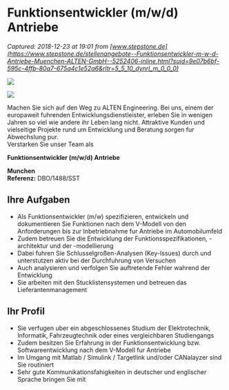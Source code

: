 # Funktionsentwickler (m/w/d) Antriebe

_Captured: 2018-12-23 at 19:01 from [www.stepstone.de](https://www.stepstone.de/stellenangebote--Funktionsentwickler-m-w-d-Antriebe-Muenchen-ALTEN-GmbH--5252406-inline.html?suid=9e07b6bf-595c-4ffb-80a7-675a4c1e52a6&rltr=5_5_10_dynrl_m_0_0_0)_

![](https://www.stepstone.de/upload_de/offers/htmlfiles/x2/73242/images/Slider1.jpg)

![](https://www.stepstone.de/upload_de/offers/htmlfiles/x2/73242/images/Slider2.jpg)

Machen Sie sich auf den Weg zu ALTEN Engineering. Bei uns, einem der europaweit fuhrenden Entwicklungsdienstleister, erleben Sie in wenigen Jahren so viel wie andere ihr Leben lang nicht. Attraktive Kunden und vielseitige Projekte rund um Entwicklung und Beratung sorgen fur Abwechslung pur.  
Verstarken Sie unser Team als

**Funktionsentwickler (m/w/d) Antriebe**

**Munchen  
Referenz:** DBO/1488/SST

## Ihre Aufgaben

  * Als Funktionsentwickler (m/w) spezifizieren, entwickeln und dokumentieren Sie Funktionen nach dem V-Modell von den Anforderungen bis zur Inbetriebnahme fur Antriebe im Automobilumfeld
  * Zudem betreuen Sie die Entwicklung der Funktionsspezifikationen, -architektur und der -modellierung
  * Dabei fuhren Sie Schlusselgroßen-Analysen (Key-Issues) durch und unterstutzen aktiv bei der Durchfuhrung von Versuchen
  * Auch analysieren und verfolgen Sie auftretende Fehler wahrend der Entwicklung
  * Sie arbeiten mit den Stucklistensystemen und betreuen das Lieferantenmanagement

## Ihr Profil

  * Sie verfugen uber ein abgeschlossenes Studium der Elektrotechnik, Informatik, Fahrzeugtechnik oder eines vergleichbaren Studiengangs
  * Zudem besitzen Sie Erfahrung in der Funktionsentwicklung bzw. Softwareentwicklung nach dem V-Modell fur Antriebe
  * Im Umgang mit Matlab / Simulink / Targetlink und/oder CANalayzer sind Sie routiniert
  * Sehr gute Kommunikationsfahigkeiten in deutscher und englischer Sprache bringen Sie mit
